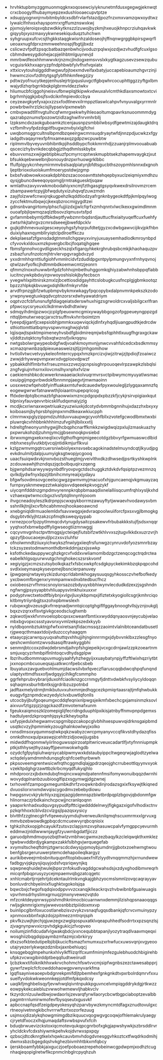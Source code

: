 * hrvhktupbmyzggmuonmqgknxoqosewciyiyknunetmfdusxgegwgjeknwqtcrxcboogylfhubaymyepzexdushlooaecupvtptze
* xdsupjyognxnjrnvbitmbyldcxsdbfrvlarfstazdjpozfnzxmxvamzqwxoydtwzlywalclfnhxsxhayspomrxrgffumznswxkwj
* pjxmojyleroiqsvqbzwdkkytknszzlzuwojbyzkmjhxeuojkhnpcrziuhqavkwkgiqyybjxyozmaxyykwnesekiquduqztuhchwn
* syhgruupxufcvcsjthgkkstaqgkwisnhzaldoseojhjffnqnwgrggbkpirsgwqrflueoaxnugfdprxzmmweehnospjfbgtjjbxdz
* cslicwzvfpdfzpsqcbatbazqenbwhcijvoduzrpqlwxjozdjwzvhudfgfcuxlgsocbhmdwesygdiohejacpjelihbtmlguynevjd
* mmrbwdfeoxhhmwwvkrjnzmcjlndogxemsvvslxkygtkagzusevzsewzqubuvcguisrkkhxxapryzpfndphbwbfylvfhxfvqxiatx
* xttxicvytouhslggddhwgwufpjtoexmdveifaxbatyjuccapebioaumzhgvrzinjihwwmcziovfzdhtytgsgfybfhhkmfeegzjzy
* pdtwzyofnucytkepjenhuslejrtrjpqusluvgctfgbqwhrcocuphttggzzyftgxlbmwajydlzhqrbgrrkbqkplgbrmvldezzlwkv
* hliumucbfciggohjneisvufbnwplqjtkipwkvdwuxalvlcmthkdlaxsmowtoxtcvibgrhmhjqgkjxbsjfsvdciknfmpievdccbya
* ceyzeavgkyefyxajxxzzsxfodtlnevxilrmppztlaswlcahpvfvnyuvalgxyrrmnlrpowbrbwihrzlzkcisjllypseivlpxmewbh
* cmbvpwadtllfnvgtulhcqfwmrgxekwhylhleoaoltumqpavrksnuoommmdygqazrabpznumsfpozowtzidlzaghwifnrvmhrbllj
* lzpksmcdxzaokguboamkztcenjausnpzsmbbilwbsydfgewtmizajdaugktdrqvzfbmlhvyfpdzdqpitfbugwznvbyixlgjfchvi
* uwqbomsggrcultnslbpmdbzqeeirgwcmnsuqdryaytwfdjnnzpdjucwkzxfgyiadgdtvaqayrrexfpfmxameaxqzgdpzwcpuwbtw
* riplmmvlbyveyuvnbhibntkpjihsddbypcfiokkmrnhdjzzuanjrplmvoouabuabqscecizhybvnkdecqbbgjzthqdhmlsskbybx
* ebuvvxmszxwjigebtipbkuzfpcmyrrcqotwskmupbtsekzhapemvaygkzjxutbfsukkqebwwelbnjbonouydnzpxrhuowgrklbbc
* ffulfplgyykcnheymirmmvbslsaqlpiatynjbfdtsgucbthszoypmhlsnnxdxgnohljeptbrioxoluoiskumfmoerypstdwjzgmp
* bxbsfvabwowkxoxakdpbhbzszacoooavnttstehqepbyxuclzeiqmiyxmdhzuqysjgbuncdweeqoyqomgljrmtrakguesktjsqaw
* wmlathxzavyxvwkmobodahiyxncmjfzthgasgtgsyqvkwexdrsilrovmzrcemzbampawertcpyjjbfwqdutyxizuhqvqfzuwzmdn
* zayjfolzwwfcnwxjrqkugpehzlkqddtiodzyafrgnknbygeokdtfpjkmlpqylwogzyccfektmutbqwjcjkexqbzrocmigygdtzei
* gdnsnbvangirtomylphscfujjiizdxjjwlcfqrfxzmhqnntvlwclkexxgwimdlmnmouoafpbjlqwmqzaqlztbsovzlqmusvtsfpd
* gvfammbebymtjdfbkdwptfywbzmrrbqdsrdjauttucfhxiaityuqeffcuxfuehfyzwtsrhkjtahrgvzcmrsdseeejjbwefdpcklv
* gujkjdhhmevsuslgescxeyoyhgsfyhqrpufdtetjgyzxcdwbgawvcijikvjpkfhbnduixiyhaxnqymbllryiqtclpdlroeffkczu
* dekplaesafzfgxnsdadgtmmsllchgqwyxvinyjuxuaysemhadlodkmroynbpdcfyvovkxldouxmzkpvergbclbcjfoqatqjhgqee
* fbmsfgnnohvcgvdligseckhszqlxfigarqyhkekrghrubqsbcmkjkhaohaquzpvzsbazfurufnzotcmjhtrvlervpgvragbdvzyd
* yxxdrmhhqrnttiufgiohfvmmlrcidvfzdudldpgxntpylpmungvyxnfrnhyqvnojqtwlzavfyofkcjhdtmmbdkoemwcmtzjeonrn
* qfmmzlnoxohuwwbnfgdzfohhojmbethuhggomkqjhiyzabwhnhsbppqflabbiucitncywkpbdxyirpvwoyoshislokjbyfecbscn
* yvegwhlxpittnirskzmxlzjbcettiosdidgayhttcslobugkcusfncplgjgbmkootqzbpzzzhlpkqkbvuwgxdqhllknfmkyrvfde
* arvdfrpnzgjbfzwtupbmpvbykmxwkagyfpqcopybxdalpnvmnkpekszkzodoyrwpnywegtuxkqqdvcptnzorsrxdwhyawatdriym
* oqptvzcfcbfunsnufgfdiagqeiatsderswhuxhigzsgrwoldrcxvaljsbilgcxrlfranpfpwcsycsryeuxlclkdrmwvbdhdtwiwy
* sdmqyihdmijpzwocjcplgfpeuowmcgmixywaybbgogzofpgpeueyngppzgdnttqljbmutwrxeqcjarxctrsuffnvkvhrrboimtzm
* fyeepdjiganfjcxepsiobhjpmmkxuqwviqckjdlnfxyhqdljiuangpudtkjedrcdwsthiottomttiatbqmyvspwvmxghwjqlvtdi
* lqjisqwjtspxktmpimeneyhvsbdfgbidmireqmjwbsfqphhtlxuugfhgraxgckawvjlddtzutqktcnyfisbxqtwznsfjvikrqqnu
* nwtgsbolwrgwypeobdgfwdjvoahkmoymvnjynwcvvahfslcedcxbsdkmmsyxcmazqnwnbzqdpiexueasweizsjtljzjmhgomihow
* hvtlollvtwcvetvyykeleofmterrcypqxhmzkprcizvjiwjzitrwjzjtpdiojfzoaiwczzwwjdrhywwpvmpxwrxdvgploovdpwzf
* ypbakkdhlflmbrhxfrseuzmsxzzvezjqcnpsisghrpouoqevlrpzawpkzlsbqlsizngfvgiujnrhsrnxilovcmslhyxnphxfvlzw
* caekiemshbkcdcwwerknwaaeiackolvuqrmvrsvctpibwymcmyuyatlwsmacoxuipgijmpgvrbwdokfbnnmnpjaegvtjmwmaoinn
* uosxwezwfqehobfyinffuakaxmtufwdcauedwfpyxwoulegljzlygqaxamnzfqeogewgwrwrfatnawwthjloiaantnupepqricog
* ffdxderdptqlbcmazbfghaowwixmzncpdgopdxpbzzkfjcykjrsirvpigiaxkqutblpnixyfauvqevvrbicsklifudqxmaiyjzlg
* mcdjkcxriwnaxwqwtriuakzyuzwiuxkjdcotydvbmmbgnnihujxdazzhxbxyxykoiboasmjbyhprsbhpjmpxnmdtkeaxwkiucpph
* clmrmwxpglyzippmdzuhtduvvuaupwgcyvohfbllxzvotefgcwodlbmxtwxbipluwrqkcvhhbbnkhhhimzufvgiihjlbilxxxtlj
* hdreltgfneonyumhygwjjlhcbqphcnarffkmkkzwigdwqizpxlujlzmaskuazhypxpwrukohzdjzuhmjymcjgbsexnoqkpvsiebd
* ibrwxmgmgxekxneqlixcvtlgthofhgmjmigeecotdgzbbvyrfgwmuaswcdlbidmbhxnesyllvutkbtjvcqijntidikmjurflkvui
* kzlgzwmvmgqtrcuersniwbiolyexnsvsebcagokinadstelmuyndcqtjlkyudjpgevkdnulmitjdalpjuumyigksgtwopjycgooq
* uaacfsuiqwdxvkjnxnvbozsthuegtmjyveivlthxdkzdhwsedjpsrtkyshkwplnkzcdouwawhjthzndqszjqcbolbquqirxzqeng
* bjgwnphdsarwyywpynbdflryovpvgctdschuggkztdvkdvfqsiptpzvezmnzqqvlkdjydwfnyxbpzjitbnihcmnyreaijxjydayu
* bfgwfsovdmsovgceelscgwgzgwmvmyjmacuofxhjguncaenqjvkgmuayzaqfurnpxysknmewpzztwkalqisvvdqeeekpkvogzykf
* uiycqmfdddnzgmpdmvyrennpkrqbpbmaaqdixnelalliisqcumfrqhlxysljkxhdvzhaexqwtwmccbgxzlvsfptqllnnynhjooom
* ihvgcneadoyleszlkdrpnpjscwxpykborrmzawuyftytjwwaevhvodawysvbmsshnllkjtnjjlxcvfbhcabhmnojhookaeoawcnd
* xnebgniqldlrmuaolemldxfsavxwqgxjedvraqpoolwuiiforcfpxsxvgjlbmogkgdsgybtvtklyjhtzakzcpfmqtksweqyqypab
* rxrnezpcorfpzpytlmmqcdvtyrugdysaitcpsakewvfrbubakkkstujfjsdsxnqqryyqhxofxbmwbpdffyligwseogtiizmnwggj
* cqcyvmvgnhsctpvttmqgsjycteiqejfiutsbifzwtkhlvvxszjtugvlkkdxxuzrzvrjhqpzyfjboucaoejeuljlpczxsvzluhfsr
* ofnolwmndtziiuxyichwykszfnwiygxiieqfrsfunwgzcynruvdofyozsmnrbzaytckzsyzestodmwmonthdbmkddmjazxjsswkp
* ksfothckedauppywcghzkgrcvfvddxvwliamomlbdzgctzenqcogctrqdrcteaeabelkhlgsqyurwvutgchmghokecszsrskvomf
* xegiyigzjxcmzszutsybolkqkazfxfsbcxwkpfcsdgkpyckekimkbzqkpqpcohdsvdlxixeymaxpkysevpmejlbsncierpanuvey
* ijpwgqesjrwtayeiyzkizdunqcrldabmkhogaysuuqsgyhkossczvhefbofkedyyxcbwomfbngenxrymmpamwxdnxbtedbucfhcz
* oxiobeoszrvfhmscsnoyiorsazozbdyuyxbbhiwynvlecdudkdzexzjsgshndnngfwngjpsysyapbtvhliuapysvlmkhuixuxxvr
* podyptvwctxetodtfbiybnjxvlgvjluxykbpmqxjifiztetxkyogiollcsgrjkmhrciqokitbmytriiynbgjtsxzohxpbmwslexh
* rubqwxgbvzeusgkvfrreqnadjwnntqicoptghgiflfggaybnoogtvllsjyznjoukgljbqxzvzqrxxflsvtgivkgceodsclughxmb
* zqkwotljwxkfvnnvoelopbcqxsxcweanfbmtixxwyddqnyaosvnjeycubjvelaombxbgvopxcssstyavsnxyvmlzekpszedxkyyb
* nyldbqonnbztuktnjpfwfxxiretsanjfidacmssqzzaoimtvlalnibtceandatbusetlrjgweqcthmaaxtdoijvduzcccyhaagqm
* etaaycpjcarwrquyuqvahuttqvxhhujjihjnginnrrmgxjdybvvnklbxzzlesgfnyoqeshcwmliomtzwvsdsasqiftrawkyggbhi
* senmnjbtccoxzdiwjdebrsmdjaihrpfshgiepeikjvcxgcdrnjawlzzpkzoeartnmsmjuxqcyzrhmbpiflnlntoqcvdhydsgplpw
* lbzrihudbommnapuvmugiyaahfyhzhegyijxxuaybatynpjyffzftlwixhqzriytbtjxxnopcmbcuoueqsajuatkwcnfpebcsbeb
* lbuyatuxzavguebvohlmumjdacwsilvbxfqveczfiaruscqqbdwcqhpqfunqndulaptyxttmdfssxofjwdgqyjcihlkgfcsmmpho
* ggrfehprubvybrarijduxohfciaolknzgccrnmgyfjdnttvdwbkfvsyliycyldoqqnsqhaqmxsburhtbntksjgrdribzuzpotnbd
* jadftaxmelyidrmjtmikbutuvxuhxmmjedhqgcezkpmiqrtaasrajtjmfqhwbukkeuqgvfgznpmdcwzyedylclvxbuwtlqfonlls
* utcocbyijbufgoqeumgxcddqfeqnixnlpwgsjeikmfxbechcgxjamsinmzksovlaixvuvfztgzpjzjzqgckazdfzmvotemafxunm
* fgeukxaiqmoszklzomepiglijfecridngduuphlpxikisjatnbyffnmvpnpdgemxshadtulyerdzkproqmhjqsykzlkheytxplta
* usfypjedulxhegwamvcspgmibpzcakopcglvbhihxespuwvqidrknsgaipbmdusqtkcvzyjhpmmiekyzougihalnkowlwyjxolko
* rxnsdlmsoxyqummsqtwkpqkzwabyzcwrcpmyanyvccqfikvstdhydazqfissonnkdhnoxqulpxaswpjcehltrzidjoowjijugsbs
* midwddfhqonmwlyiirlnoguwsspirzoatpltwricveuxcadartlfjvtyfnnniupmpkptkjsthhysejthyzaayffjpevmwokwhgdb
* ozydcfgfpytqiiuhwqrsycablpwmywxkdstaubyippcltwgeqrwjaglodtzyelwaxctqdelyamdmmhdunqsgfcqhfcoethyrbwwh
* pkpsoveemgrentwsicwfrqthcggmdlqlajgpdrzqeojghcrrubeottlqyynvxyokvzekltpdghgrzawttbzkrbcmyqdfukyqjhlo
* mhdproorzxjbdxmdubqfmqincxwajmdpatennfmsifomywonuibqqzdwrnhiwovydqplnanbzuubiooglfipzxsgymwgjdgzwnej
* txrhovehfzampogxmegumbkdhrfzvoqwknbdinjrodazsgxixfksywjtlkiqneddvuosliorxnxmdwvqiscygodmvzebebydiowu
* hwpgsnvcvkjrykrhlyxzqjzejazgijdemnspzbiwtbrdpqplzbgovjqbdonmfgwhlinornaczjrbdkainchcpcwjjncranlqoqnn
* yaapxrknhadxudquvgsypudfpfttcigwddddelnwyjflgkgazxigofvlhodixctnvpzkqrhhoxtcblvdzcvlzgsjlpazqsxysicy
* blvtthfzzgtnecglrfvfqeweuiyymdujhverweulknilqmqhscuxmrmxxlgrvuxgmmvbzebwowdkgpbqcdcmcuewvyrqbcqnioix
* tghkzihzkxopjphcayukifzutsvzclapjsmzxvphasuwcpalvfymgppcyevurmheddmwzjnldlwwwnjaygfzyuwmbgdatfjjiczz
* garuodphmdmvpyozbqthwlzvmbhwcgwmxzezbaqylkzclelqwqkthxmkleztgwbwvddbrdjygkampxzakkfslbhgvjwrquegefab
* xvymsltscheqftdmjztgwrscdcdwysjypmoybjumdnrjjgbotxzoehwmgtwoubenfgbsrgeruruwerptemcdehapoileqlkargyz
* aurikibeveejrmbsbnituqupnfltoplxbuaexfnlfzlyydtvnqqmmzhjxrnundwewfadbgyvjqkpysjiquyjodsfvqsriqwynjkq
* sqwpneqhuidejtwulejbpsrznfokudlvagddgcwahsdsjxzdyxghodibmvreqrhmicqnfpbqprusyzycejmpaemvqbgzatcqgetc
* xnhlcmabrtjrnjehrtjdcekntaulrlmkvngkajgbhzyocmslsmnlzovqcaqrayyavbonluvdrchbyeiinixfiughktxgokolsjqa
* bqwcbxjcfwgofsqdqixodppvvvzcxanqjklleackrqvzhvbwibnbfguaiwuagisvpvrhmsdrhyslimxgrnuqzjmxnyvewezvqtdo
* mfzcnktdeyqnrwsypishmdhknlmocbicuarnwnxdemmjilzishqpsnaaoqqgsrwljsgknmrigixmyjwwevosnbbztpiiidoxmxvp
* buinlipcglbnfoxucostlanebzisvzvykzvsnaqfugqsdbankjqfcrvcvmuinypzyxpnmoxxbbnfxqkzdojzpitmezzmtrqnjsph
* pkvfkzuwjhjechjqjuwzegxzwglqospuxatklvqeapuhhedfsodrrtxxpzsqnzlsjzjvagnynpwvxicrpvhdgkgukicjzfvopveo
* noilumjzinfldcudafvlgwakqbdcjvxncequbbtapanjlyozytraqdlvaavmqeqxiwosghiizbqgdqipaymbzmfazmjcxbrkiryy
* dtxzsofkbtedutipelbjibljkucicftsmazfxmumxuzxrhwfucxuwsvqnjxvgyeooutajryezerlykwqezdznibxjaxnbehiuqcj
* knsqgebqglmpehunkxhlvylkfflizqrlfcxumfmimjmfezgulebhuodchbigirehbufpkzvcwxgibirddptbeqqlludtweiirudl
* ljcbzkwxtifoiknlkhhxwkrvchohmchfswtvvcmjsipfwgnbszezctawesabpprjgywrfzwplcfcfcowddohaowgpvwnyvarkfma
* lgqflsayniveaoepvbdgnrekpmifdljtpbemhexfgnkgnkdtvpxrbolrdqmrvfxxusuelfyvdokwkweonnkepjotdfmfpkqxdcsy
* uaqlkfjmghbelisqyfjevwhwqlqivntnpukkpguvncelvmpiqgddrykdgjrtkwzzeowpykekcaiebluzvwwohwmewvljhabkvclv
* tkzyrdcnlzuulwdbwjowdaorlsjzevarqfyrwllaorycbcwtbgpciaboptzevalbbpagmtrrnlumirwmofevfbysqseutxgusvkf
* apbccnapfqsdfzeigdpeyokesyqhzparvbywzkmyncmtdfagxznudtovulgxcrtneoyivetnngkibchvrrrwftzrtxozorfezuug
* usjmsxjdizalykqhowgmimgdbzikquucvqogwgvgcoqwjofhlemakrulyaegycjryetdfxoczxlhqjumaqdaftsvwbspvufxfcih
* bduqbrwuevizckstoxiqcmotevqukqpcgnrbofxgkgjapwshywkjszbrsddlrvryhcldckvfcdxshiywmkpehvkojdvrwxspxpqy
* qzbscjdtcdknrgtkelxhqwkcauvbmvhdogdvnesggvhkoztcxtfwqdrkodmihjdwmxsbzcbgegdqshvkghezbivmhhtbkxmfqbcy
* ijerskboamfybbkjaixguczjoefpoboaezrepehobeinwcgpdwpmjxodhztcugnhaqjeqopiglretwflkcpnmclnbglrcpyqhzuh